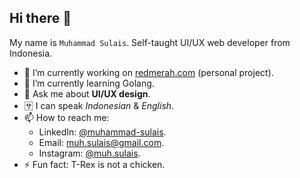 

## Hi there 👋

My name is `Muhammad Sulais`. Self-taught UI/UX web developer from Indonesia.

- 🔭 I’m currently working on [redmerah.com](https://redmerah.com) (personal project).
- 🌱 I’m currently learning Golang.
- 💬 Ask me about **UI/UX design**.
- 🈂️ I can speak _Indonesian_ & _English_.
- 📫 How to reach me:
  - LinkedIn: [@muhammad-sulais](https://www.linkedin.com/in/muhammad-sulais).
  - Email: [muh.sulais@gmail.com](mailto:muh.sulais@gmail.com).
  - Instagram: [@muh.sulais](https://www.instagram.com/muh.sulais).
- ⚡ Fun fact: T-Rex is not a chicken.

<!--
**msulais/msulais** is a ✨ _special_ ✨ repository because its `README.md` (this file) appears on your GitHub profile.

Here are some ideas to get you started:

- 🔭 I’m currently working on ...
- 🌱 I’m currently learning ...
- 👯 I’m looking to collaborate on ...
- 🤔 I’m looking for help with ...
- 💬 Ask me about ...
- 📫 How to reach me: ...
- 😄 Pronouns: ...
- ⚡ Fun fact: ...
-->
